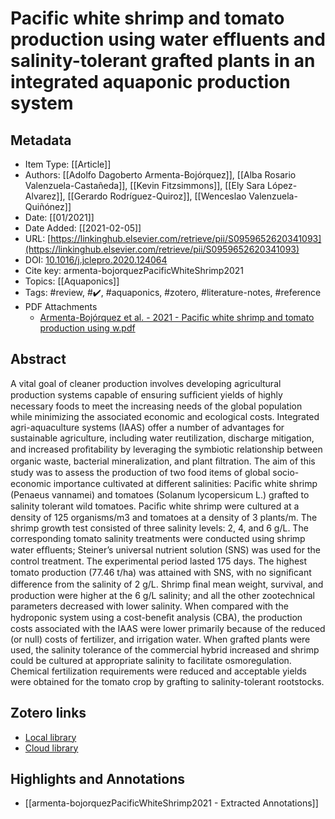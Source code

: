 # Pacific white shrimp and tomato production using water effluents and salinity-tolerant grafted plants in an integrated aquaponic production system

## Metadata

* Item Type: [[Article]]
* Authors: [[Adolfo Dagoberto Armenta-Bojórquez]], [[Alba Rosario Valenzuela-Castañeda]], [[Kevin Fitzsimmons]], [[Ely Sara López-Alvarez]], [[Gerardo Rodríguez-Quiroz]], [[Wenceslao Valenzuela-Quiñónez]]
* Date: [[01/2021]]
* Date Added: [[2021-02-05]]
* URL: [https://linkinghub.elsevier.com/retrieve/pii/S0959652620341093](https://linkinghub.elsevier.com/retrieve/pii/S0959652620341093)
* DOI: [10.1016/j.jclepro.2020.124064](https://doi.org/10.1016/j.jclepro.2020.124064)
* Cite key: armenta-bojorquezPacificWhiteShrimp2021
* Topics: [[Aquaponics]]
* Tags: #review, #✔️, #aquaponics, #zotero, #literature-notes, #reference
* PDF Attachments
	- [Armenta-Bojórquez et al. - 2021 - Pacific white shrimp and tomato production using w.pdf](zotero://open-pdf/library/items/H46QZ6JY)

## Abstract

A vital goal of cleaner production involves developing agricultural production systems capable of ensuring sufﬁcient yields of highly necessary foods to meet the increasing needs of the global population while minimizing the associated economic and ecological costs. Integrated agri-aquaculture systems (IAAS) offer a number of advantages for sustainable agriculture, including water reutilization, discharge mitigation, and increased proﬁtability by leveraging the symbiotic relationship between organic waste, bacterial mineralization, and plant ﬁltration. The aim of this study was to assess the production of two food items of global socio-economic importance cultivated at different salinities: Paciﬁc white shrimp (Penaeus vannamei) and tomatoes (Solanum lycopersicum L.) grafted to salinity tolerant wild tomatoes. Paciﬁc white shrimp were cultured at a density of 125 organisms/m3 and tomatoes at a density of 3 plants/m. The shrimp growth test consisted of three salinity levels: 2, 4, and 6 g/L. The corresponding tomato salinity treatments were conducted using shrimp water efﬂuents; Steiner’s universal nutrient solution (SNS) was used for the control treatment. The experimental period lasted 175 days. The highest tomato production (77.46 t/ha) was attained with SNS, with no signiﬁcant difference from the salinity of 2 g/L. Shrimp ﬁnal mean weight, survival, and production were higher at the 6 g/L salinity; and all the other zootechnical parameters decreased with lower salinity. When compared with the hydroponic system using a cost-beneﬁt analysis (CBA), the production costs associated with the IAAS were lower primarily because of the reduced (or null) costs of fertilizer, and irrigation water. When grafted plants were used, the salinity tolerance of the commercial hybrid increased and shrimp could be cultured at appropriate salinity to facilitate osmoregulation. Chemical fertilization requirements were reduced and acceptable yields were obtained for the tomato crop by grafting to salinity-tolerant rootstocks.


##  Zotero links
* [Local library](zotero://select/items/1_AJLUXAWU)
* [Cloud library](http://zotero.org/users/5448669/items/AJLUXAWU)

## Highlights and Annotations

- [[armenta-bojorquezPacificWhiteShrimp2021 - Extracted Annotations]]